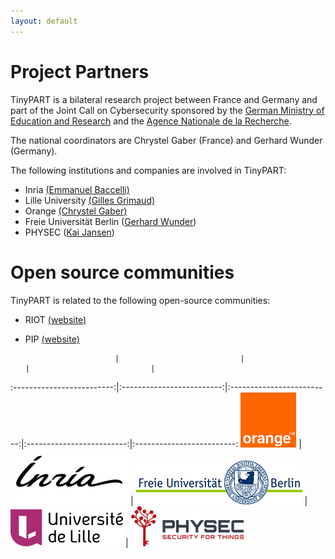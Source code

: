 ```yaml
---
layout: default
---
```


# Project Partners

TinyPART is a bilateral research project between France and Germany and part
of the Joint Call on Cybersecurity sponsored by the [German Ministry of
Education and Research](https://www.bmbf.de/en/index.html) and the [Agence
Nationale de la Recherche](https://anr.fr/en/).

The national coordinators are Chrystel Gaber (France) and Gerhard Wunder (Germany).

The following institutions and companies are involved in TinyPART:

 * Inria [(Emmanuel Baccelli)](https://emmanuelbaccelli.com/)
 * Lille University [(Gilles Grimaud)](http://www.lifl.fr/~grimaud/)
 * Orange [(Chrystel Gaber)](https://www.orange.fr)
 * Freie Universit&auml;t Berlin ([Gerhard Wunder](https://www.mi.fu-berlin.de/en/inf/groups/ag-comm/index.html))
 * PHYSEC ([Kai Jansen](https://www.physec.de/en/home_en/))


# Open source communities

TinyPART is related to the following open-source communities:

 * RIOT [(website)](https://www.riot-os.org/)
 * PIP [(website)](http://pip.univ-lille1.fr/)


                           |                           |                           |                           |
:-------------------------:|:-------------------------:|:-------------------------:|:-------------------------:|:-------------------------:
![](images/partner-logos/logo-orange-header.png)  |  ![](images/partner-logos/logo-inria.png)  |  ![](images/partner-logos/logo-fub.jpg)  |  ![](images/partner-logos/logo-lille.png)  |  ![](images/partner-logos/logo-physec.png)
